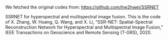 We fetched the original codes from: https://github.com/hw2hwei/SSRNET

SSRNET for hyperspectral and multispectral image fusion.
This is the code of X. Zhang, W. Huang, Q. Wang, and X. Li, “SSR-NET: Spatial-Spectral Reconstruction Network for Hyperspectral and Multispectral Image Fusion,”  IEEE Transactions on Geoscience and Remote Sensing (T-GRS), 2020.
